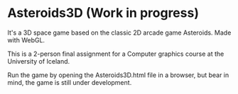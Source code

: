 # Asteroids3D (Work in progress)

It's a 3D space game based on the classic 2D arcade game Asteroids.
Made with WebGL.

This is a 2-person final assignment for a Computer graphics course at the University of Iceland.

Run the game by opening the Asteroids3D.html file in a browser, but bear in mind, the game is still under development.
